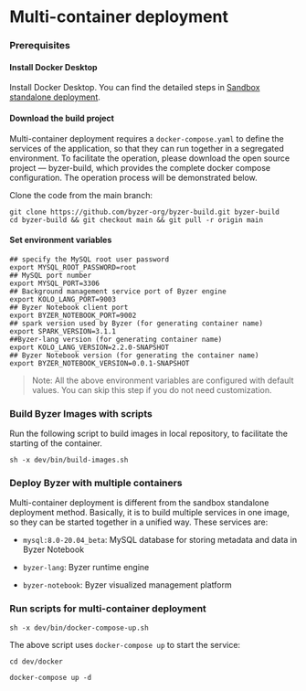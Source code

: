 # Multi-container deployment

### Prerequisites

#### Install Docker Desktop

Install Docker Desktop. You can find the detailed steps in [Sandbox standalone deployment](/byzer-lang/en-us/installation/containerized_deployment/sandbox-standalone.md).

#### Download the build project

Multi-container deployment requires a `docker-compose.yaml`  to define the services of the application, so that they can run together in a segregated environment. To facilitate the operation, please download the open source project — byzer-build, which provides the complete docker compose configuration. The operation process will be demonstrated below.

Clone the code from the main branch:

```shell
git clone https://github.com/byzer-org/byzer-build.git byzer-build
cd byzer-build && git checkout main && git pull -r origin main
```

#### Set environment variables

```
## specify the MySQL root user password
export MYSQL_ROOT_PASSWORD=root
## MySQL port number
export MYSQL_PORT=3306
## Background management service port of Byzer engine
export KOLO_LANG_PORT=9003
## Byzer Notebook client port
export BYZER_NOTEBOOK_PORT=9002
## spark version used by Byzer (for generating container name)
export SPARK_VERSION=3.1.1
##Byzer-lang version (for generating container name)
export KOLO_LANG_VERSION=2.2.0-SNAPSHOT
## Byzer Notebook version (for generating the container name)
export BYZER_NOTEBOOK_VERSION=0.0.1-SNAPSHOT
```

> Note: All the above environment variables are configured with default values. You can skip this step if you do not need customization. 


### Build Byzer Images with scripts

Run the following script to build images in local repository, to facilitate the starting of the container.

```
sh -x dev/bin/build-images.sh
```

### Deploy Byzer with multiple containers

Multi-container deployment is different from the sandbox standalone deployment method. Basically, it is to build multiple services in one image, so they can be started together in a unified way. These services are:

- `mysql:8.0-20.04_beta`: MySQL database for storing metadata and data in Byzer Notebook

- `byzer-lang`: Byzer runtime engine

- `byzer-notebook`: Byzer visualized management platform

### Run scripts for multi-container deployment

```
sh -x dev/bin/docker-compose-up.sh
```

The above script uses  `docker-compose up`  to start the service:

```shell
cd dev/docker

docker-compose up -d
```

